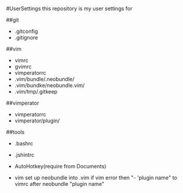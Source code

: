 #UserSettings
this repository is my user settings for

##git
* .gitconfig
* .gitignore

##vim
* vimrc
* gvimrc
* vimperatorrc
* .vim/bundle/.neobundle/
* .vim/bundke/neobundle.vim/
* .vim/tmp/.gitkeep

##vimperator
* vimperatorrc
* vimperator/plugin/

##tools
* .bashrc
* .jshintrc
* AutoHotkey(require from Documents) 

* vim set up
neobundle into .vim
if vim error then
"- 'plugin name"
to vimrc
after
neobundle "plugin name"
